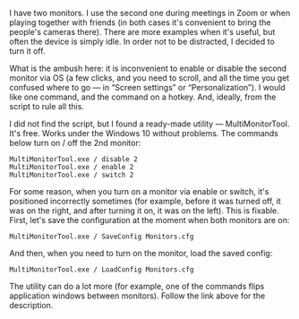 ﻿I have two monitors. I use the second one during meetings in Zoom or when playing together with friends (in both cases it's convenient to bring the people's cameras there). There are more examples when it's useful, but often the device is simply idle. In order not to be distracted, I decided to turn it off.

What is the ambush here: it is inconvenient to enable or disable the second monitor via OS (a few clicks, and you need to scroll, and all the time you get confused where to go — in “Screen settings” or “Personalization”). I would like one command, and the command on a hotkey. And, ideally, from the script to rule all this.

I did not find the script, but I found a ready-made utility — MultiMonitorTool. It's free. Works under the Windows 10 without problems. The commands below turn on / off the 2nd monitor:

	MultiMonitorTool.exe / disable 2
	MultiMonitorTool.exe / enable 2
	MultiMonitorTool.exe / switch 2

For some reason, when you turn on a monitor via enable or switch, it's positioned incorrectly sometimes (for example, before it was turned off, it was on the right, and after turning it on, it was on the left). This is fixable. First, let's save the configuration at the moment when both monitors are on:

	MultiMonitorTool.exe / SaveConfig Monitors.cfg

And then, when you need to turn on the monitor, load the saved config:

	MultiMonitorTool.exe / LoadConfig Monitors.cfg

The utility can do a lot more (for example, one of the commands flips application windows between monitors). Follow the link above for the description.